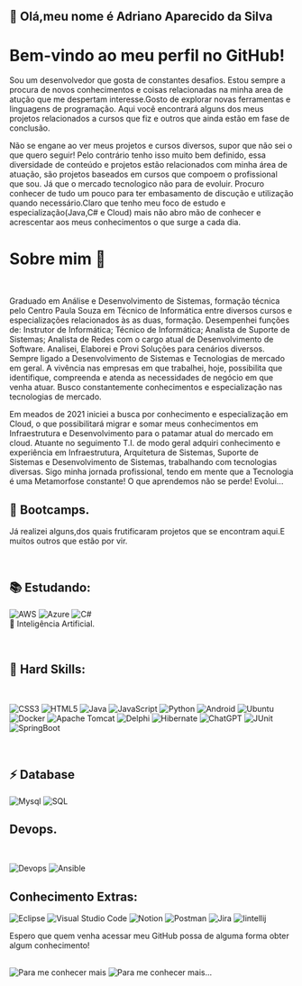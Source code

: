  ## 👋  Olá,meu nome é  Adriano Aparecido da Silva 
 # Bem-vindo ao meu perfil no GitHub!<br>
 <p> Sou um desenvolvedor que gosta de constantes desafios. Estou sempre a procura de novos conhecimentos 
 e coisas relacionadas na minha area de atução que me despertam interesse.Gosto de explorar novas ferramentas e linguagens de programação.
  Aqui você encontrará alguns dos meus projetos  relacionados a cursos que fiz e outros que ainda estão em fase de conclusão. </p>
  <p> Não se engane ao ver meus projetos e cursos diversos, supor que não sei o que quero seguir! Pelo contrário tenho isso muito bem definido, essa diversidade de conteúdo e projetos
   estão relacionados com minha área de atuação, são projetos baseados em cursos que compoem o profissional que sou. Já que o mercado tecnologico não para de evoluir. Procuro conhecer de tudo um pouco para ter embasamento de discução e utilização quando necessário.Claro que tenho meu foco de estudo e
   especialização(Java,C#  e Cloud) mais não abro mão de conhecer e acrescentar aos meus conhecimentos o que surge a cada dia. </p>
  
 # Sobre mim 🚀
 <br>
 <p>Graduado em Análise e Desenvolvimento de Sistemas, formação técnica pelo Centro Paula Souza em Técnico de Informática entre diversos cursos e especializações relacionados
   às as duas, formação. Desempenhei funções de: Instrutor de Informática; Técnico de Informática; Analista de Suporte de Sistemas; Analista de Redes com o cargo atual de Desenvolvimento de Software. 
   Analisei, Elaborei e Provi Soluções para cenários diversos. Sempre ligado a Desenvolvimento de Sistemas e Tecnologias de mercado em geral. A vivência nas empresas em que trabalhei,
   hoje, possibilita que identifique, compreenda e atenda as necessidades de negócio em que venha atuar. Busco constantemente conhecimentos e especialização nas tecnologias de mercado.</p>
 <p>Em meados de 2021 iniciei a busca por conhecimento e especialização em Cloud, o que possibilitará migrar e somar meus conhecimentos em Infraestrutura e Desenvolvimento para o patamar atual do mercado em cloud.
 Atuante no seguimento T.I. de modo geral adquiri conhecimento e experiência em Infraestrutura, Arquitetura de Sistemas, Suporte de Sistemas e Desenvolvimento de Sistemas, trabalhando com tecnologias diversas.
 Sigo minha jornada profissional, tendo em mente que a Tecnologia é uma Metamorfose constante!
 O que aprendemos não se perde! Evolui...</p>
 
## 🔭 Bootcamps.

<p>Já realizei alguns,dos quais frutificaram projetos que se encontram aqui.E muitos outros que estão por vir.  </p>  
<br>

## 📚 Estudando:
![AWS](https://img.shields.io/badge/Amazon_AWS-FF9900?style=for-the-badge&logo=amazonaws&logoColor=white)
![Azure](https://img.shields.io/badge/azure-%230072C6.svg?style=for-the-badge&logo=microsoftazure&logoColor=white)
![C#](https://img.shields.io/badge/c%23-%23239120.svg?style=for-the-badge&logo=csharp&logoColor=white)
<br>
🤖 Inteligência Artificial. 
 
<br>

## 🚀 Hard Skills:   
<br>  

   ![CSS3](https://img.shields.io/badge/css3-%231572B6.svg?style=for-the-badge&logo=css3&logoColor=white)
   ![HTML5](https://img.shields.io/badge/html5-%23E34F26.svg?style=for-the-badge&logo=html5&logoColor=white)
   ![Java](https://img.shields.io/badge/java-%23ED8B00.svg?style=for-the-badge&logo=openjdk&logoColor=white)
   ![JavaScript](https://img.shields.io/badge/javascript-%23323330.svg?style=for-the-badge&logo=javascript&logoColor=%23F7DF1E)
   ![Python](https://img.shields.io/badge/python-3670A0?style=for-the-badge&logo=python&logoColor=ffdd54)
   ![Android](https://img.shields.io/badge/Android-3DDC84?style=for-the-badge&logo=android&logoColor=white)
   ![Ubuntu](https://img.shields.io/badge/Ubuntu-E95420?style=for-the-badge&logo=ubuntu&logoColor=white)
   ![Docker](https://img.shields.io/badge/docker-%230db7ed.svg?style=for-the-badge&logo=docker&logoColor=white)
   ![Apache Tomcat](https://img.shields.io/badge/apache%20tomcat-%23F8DC75.svg?style=for-the-badge&logo=apache-tomcat&logoColor=black)
   ![Delphi](https://img.shields.io/badge/Delphi-B22222?style=for-the-badge&logo=delphi&logoColor=white)
   ![Hibernate](https://img.shields.io/badge/Hibernate-59666C?style=for-the-badge&logo=Hibernate&logoColor=white)
   ![ChatGPT](https://img.shields.io/badge/ChatGPT-74aa9c?style=for-the-badge&logo=openai&logoColor=white)
   ![JUnit](https://img.shields.io/badge/Junit5-25A162?style=for-the-badge&logo=junit5&logoColor=white)
   ![SpringBoot](https://img.shields.io/badge/Spring_Boot-6DB33F?style=for-the-badge&logo=spring-boot&logoColor=white)
  
   <br>

   ## ⚡ Database
   ![Mysql](https://img.shields.io/badge/MySQL-005C84?style=for-the-badge&logo=mysql&logoColor=white)
   ![SQL](https://img.shields.io/badge/Microsoft%20SQL%20Server-CC2927?style=for-the-badge&logo=microsoft%20sql%20server&logoColor=white)
   
   
   ## Devops.
   <br>
   
   ![Devops](https://img.shields.io/badge/Terraform-7B42BC?style=for-the-badge&logo=terraform&logoColor=white)
   ![Ansible](https://img.shields.io/badge/Ansible-000000?style=for-the-badge&logo=ansible&logoColor=white)
   

   ## Conhecimento Extras:
   ![Eclipse](https://img.shields.io/badge/Eclipse-FE7A16.svg?style=for-the-badge&logo=Eclipse&logoColor=white)
   ![Visual Studio Code](https://img.shields.io/badge/Visual%20Studio%20Code-0078d7.svg?style=for-the-badge&logo=visual-studio-code&logoColor=white)
   ![Notion](https://img.shields.io/badge/Notion-%23000000.svg?style=for-the-badge&logo=notion&logoColor=white)
   ![Postman](https://img.shields.io/badge/Postman-FF6C37?style=for-the-badge&logo=postman&logoColor=white)
   ![Jira](https://img.shields.io/badge/jira-%230A0FFF.svg?style=for-the-badge&logo=jira&logoColor=white)
   ![Iintellij](https://img.shields.io/badge/IntelliJ_IDEA-000000.svg?style=for-the-badge&logo=intellij-idea&logoColor=white)

 Espero que quem venha acessar meu GitHub possa de alguma forma obter algum conhecimento!<br>
 <br>

 ![Para me conhecer mais](https://img.shields.io/badge/LinkedIn-0077B5?style=for-the-badge&logo=linkedin&logoColor=white)
 ![Para me conhecer mais...](www.linkedin.com/in/adssolutions)


